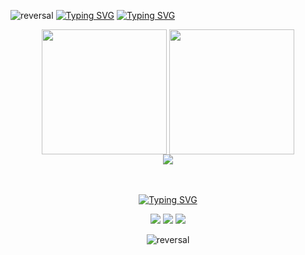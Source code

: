 ![reversal](https://capsule-render.vercel.app/api?type=waving&reversal=true&&color=0:808080,100:000080&reversal=true&section=header&animation=fadeIn)
[![Typing SVG](https://readme-typing-svg.herokuapp.com?font=Kanit&size=25&letterSpacing=&pause=1000&color=1400DF00&background=FFFFFF00&center=true&vCenter=true&width=255&height=30&lines=+)](https://git.io/typing-svg)
[![Typing SVG](https://readme-typing-svg.herokuapp.com?font=Kanit&size=25&letterSpacing=&pause=1000&color=1400DF97&background=14239F48&center=true&vCenter=true&width=310&height=30&lines=Hello+there!+;I'm+Lunz;I'm+a+fullstack+developer)](https://git.io/typing-svg)


<div align="center">
<img height=200 align="center" src="https://github-readme-stats.vercel.app/api?username=lunzjoao&show_icons=true&theme=tokyonight&hide_border=true" />
<img height=200 align="center" src="https://github-readme-stats.vercel.app/api/top-langs?username=anuraghazra&layout=compact&langs_count=8&card_width=320&theme=tokyonight&hide_border=true" />
</div>
<div align="center">
<a href="https://skillicons.dev">
<img src="https://skillicons.dev/icons?i=java,kotlin,py,nodejs,react,aws,docker,git,bash" />

<br>
<br>
<br>
  
[![Typing SVG](https://readme-typing-svg.herokuapp.com?font=&weight=800&pause=1000&color=D3D3D3&repeat=false&width=435&lines=Contact+me!&center=true&vCenter=true&width=1000)](https://git.io/typing-svg)
 <div align="center">  
  <a href="https://discord.gg/lunzjoao" target="_blank"><img src="https://img.shields.io/badge/Discord-7289DA?style=for-the-badge&logo=discord&logoColor=white" target="_blank"></a> 
  <a href="https://x.com/joaoplunz" target="_blank"><img src="https://img.shields.io/badge/-1DA1F2?style=for-the-badge&logo=X&logoColor=white" target="_blank"></a> 
  <a href="mailto:lunzjoao@gmail.com"><img src="https://img.shields.io/badge/-Gmail-%23333?style=for-the-badge&logo=gmail&logoColor=white" target="_blank"></a>

 ![reversal](https://capsule-render.vercel.app/api?type=waving&reversal=true&&color=0:808080,100:000080&reversal=true&section=footer&animation=fadeIn) 
